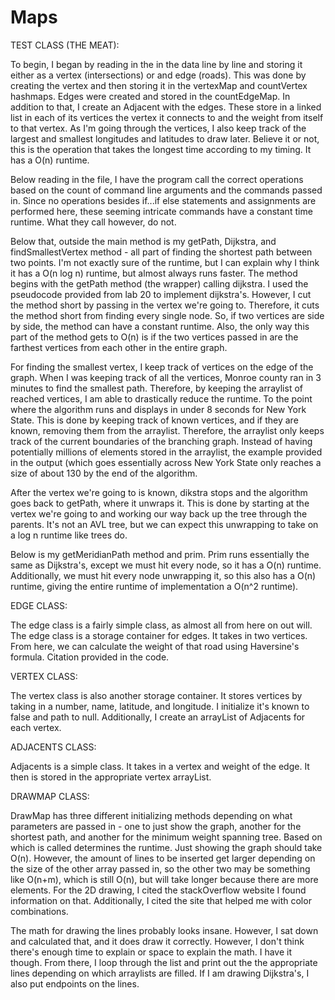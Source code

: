 # Maps

TEST CLASS (THE MEAT):

To begin, I began by reading in the in the data line by line and storing it either as a vertex (intersections) or
and edge (roads).  This was done by creating the vertex and then storing it in the vertexMap and countVertex hashmaps.
Edges were created and stored in the countEdgeMap.  In addition to that, I create an Adjacent with the edges.  These
store in a linked list in each of its vertices the vertex it connects to and the weight from itself to that vertex.
As I'm going through the vertices, I also keep track of the largest and smallest longitudes and latitudes to draw
later.  Believe it or not, this is the operation that takes the longest time according to my timing.  It has a O(n)
runtime.

Below reading in the file, I have the program call the correct operations based on the count of command line arguments
and the commands passed in.  Since no operations besides if...if else statements and assignments are performed here, 
these seeming intricate commands have a constant time runtime.  What they call however, do not.

Below that, outside the main method is my getPath, Dijkstra, and findSmallestVertex method - all part of finding the
shortest path between two points.  I'm not exactly sure of the runtime, but I can explain why I think it has a 
O(n log n) runtime, but almost always runs faster.  The method begins with the getPath method (the wrapper) calling
dijkstra.  I used the pseudocode provided from lab 20 to implement dijkstra's.  However, I cut the method short by
passing in the vertex we're going to.  Therefore, it cuts the method short from finding every single node.  So, if
two vertices are side by side, the method can have a constant runtime.  Also, the only way this part of the method
gets to O(n) is if the two vertices passed in are the farthest vertices from each other in the entire graph.

For finding the smallest vertex, I keep track of vertices on the edge of the graph.  When I was keeping track of all
the vertices, Monroe county ran in 3 minutes to find the smallest path.  Therefore, by keeping the arraylist of 
reached vertices, I am able to drastically reduce the runtime.  To the point where the algorithm runs and displays
in under 8 seconds for New York State.  This is done by keeping track of known vertices, and if they are known,
removing them from the arraylist.  Therefore, the arraylist only keeps track of the current boundaries of the
branching graph.  Instead of having potentially millions of elements stored in the arraylist, the example provided 
in the output (which goes essentially across New York State only reaches a size of about 130 by the end of the 
algorithm.

After the vertex we're going to is known, dikstra stops and the algorithm goes back to getPath, where it unwraps it.
This is done by starting at the vertex we're going to and working our way back up the tree through the parents.
It's not an AVL tree, but we can expect this unwrapping to take on a log n runtime like trees do.

Below is my getMeridianPath method and prim.  Prim runs essentially the same as Dijkstra's, except we must hit every
node, so it has a O(n) runtime.  Additionally, we must hit every node unwrapping it, so this also has a O(n) runtime,
giving the entire runtime of implementation a O(n^2 runtime).

EDGE CLASS:

The edge class is a fairly simple class, as almost all from here on out will.  The edge class is a storage container
for edges.  It takes in two vertices.  From here, we can calculate the weight of that road using Haversine's formula.
Citation provided in the code.

VERTEX CLASS:

The vertex class is also another storage container.  It stores vertices by taking in a number, name, latitude,
and longitude.  I initialize it's known to false and path to null.  Additionally, I create an arrayList of Adjacents
for each vertex.

ADJACENTS CLASS:

Adjacents is a simple class.  It takes in a vertex and weight of the edge.  It then is stored in the appropriate 
vertex arrayList.

DRAWMAP CLASS:

DrawMap has three different initializing methods depending on what parameters are passed in - one to just show the 
graph, another for the shortest path, and another for the minimum weight spanning tree.  Based on which is called
determines the runtime.  Just showing the graph should take O(n).  However, the amount of lines to be inserted get
larger depending on the size of the other array passed in, so the other two may be something like O(n+m), which is
still O(n), but will take longer because there are more elements.  For the 2D drawing, I cited the stackOverflow
website I found information on that.  Additionally, I cited the site that helped me with color combinations.

The math for drawing the lines probably looks insane.  However, I sat down and calculated that, and it does draw it
correctly.  However, I don't think there's enough time to explain or space to explain the math. I have it though.
From there, I loop through the list and print out the the appropriate lines depending on which arraylists are filled.
If I am drawing Dijkstra's, I also put endpoints on the lines.
